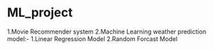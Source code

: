 # ML_project
1.Movie Recommender system
2.Machine Learning weather prediction model:-
    1.Linear Regression Model
    2.Random Forcast Model
